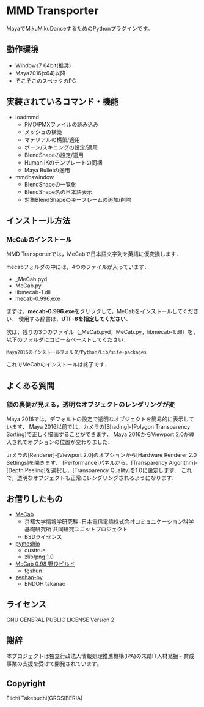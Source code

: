 MMD Transporter
=======================
MayaでMikuMikuDanceするためのPythonプラグインです。


## 動作環境

* Windows7 64bit(推奨)
* Maya2016(x64)以降
* そこそこのスペックのPC


## 実装されているコマンド・機能

* loadmmd
  - PMD/PMXファイルの読み込み
  - メッシュの構築
  - マテリアルの構築/適用
  - ボーン/スキニングの設定/適用
  - BlendShapeの設定/適用
  - Human IKのテンプレートの同梱
  - Maya Bulletの適用
* mmdbswindow
  - BlendShapeの一覧化
  - BlendShape名の日本語表示
  - 対象BlendShapeのキーフレームの追加/削除


## インストール方法

### MeCabのインストール
MMD Transporterでは，MeCabで日本語文字列を英語に仮変換します．

mecabフォルダの中には，4つのファイルが入っています．

* _MeCab.pyd
* MeCab.py
* libmecab-1.dll
* mecab-0.996.exe

まずは，**mecab-0.996.exe**をクリックして，MeCabをインストールしてください．
使用する辞書は，**UTF-8を指定してください**．

次は，残りの3つのファイル（_MeCab.pyd，MeCab.py，libmecab-1.dll）を，以下のフォルダにコピー＆ペーストしてください．

```
Maya2016のインストールフォルダ/Python/Lib/site-packages
```

これでMeCabのインストールは終了です．

## よくある質問

### 顔の裏側が見える，透明なオブジェクトのレンダリングが変

Maya 2016では，デフォルトの設定で透明なオブジェクトを簡易的に表示しています．
Maya 2016以前では，カメラの[Shading]-[Polygon Transparency Sorting]で正しく描画することができます．
Maya 2016からViewport 2.0が導入されてオプションの位置が変わりました．

カメラの[Renderer]-[Viewport 2.0]のオプションから[Hardware Renderer 2.0 Settings]を開きます．
[Performance]パネルから，[Transparency Algorithm]-[Depth Peeling]を選択し，[Transparency Quality]を1.0に設定します．
これで，透明なオブジェクトも正常にレンダリングされるようになります．

## お借りしたもの

* [MeCab](http://taku910.github.io/mecab/)
  - 京都大学情報学研究科−日本電信電話株式会社コミュニケーション科学基礎研究所 共同研究ユニットプロジェクト
  - BSDライセンス
* [pymeshio](https://github.com/ousttrue/pymeshio)
  - ousttrue
  - zlib/png 1.0 
* [MeCab 0.98 野良ビルド](http://d.hatena.ne.jp/fgshun/20090910/1252571625)
  - fgshun
* [zenhan-py](https://github.com/MiCHiLU/zenhan-py)
  - ENDOH takanao

## ライセンス

GNU GENERAL PUBLIC LICENSE Version 2


## 謝辞

本プロジェクトは独立行政法人情報処理推進機構(IPA)の未踏IT人材発掘・育成事業の支援を受けて開発されています。


## Copyright

Eiichi Takebuchi(GRGSIBERIA)